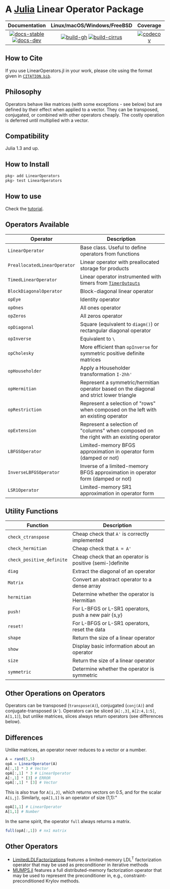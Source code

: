 # A [Julia](http://julialang.org) Linear Operator Package

| **Documentation** | **Linux/macOS/Windows/FreeBSD** | **Coverage** | **DOI** |
|:-----------------:|:-------------------------------:|:------------:|:-------:|
| [![docs-stable][docs-stable-img]][docs-stable-url] [![docs-dev][docs-dev-img]][docs-dev-url] | [![build-gh][build-gh-img]][build-gh-url] [![build-cirrus][build-cirrus-img]][build-cirrus-url] | [![codecov][codecov-img]][codecov-url] | [![doi][doi-img]][doi-url] |

[docs-stable-img]: https://img.shields.io/badge/docs-stable-blue.svg
[docs-stable-url]: https://JuliaSmoothOptimizers.github.io/LinearOperators.jl/stable
[docs-dev-img]: https://img.shields.io/badge/docs-dev-purple.svg
[docs-dev-url]: https://JuliaSmoothOptimizers.github.io/LinearOperators.jl/dev
[build-gh-img]: https://github.com/JuliaSmoothOptimizers/LinearOperators.jl/workflows/CI/badge.svg?branch=main
[build-gh-url]: https://github.com/JuliaSmoothOptimizers/LinearOperators.jl/actions
[build-cirrus-img]: https://img.shields.io/cirrus/github/JuliaSmoothOptimizers/LinearOperators.jl?logo=Cirrus%20CI
[build-cirrus-url]: https://cirrus-ci.com/github/JuliaSmoothOptimizers/LinearOperators.jl
[codecov-img]: https://codecov.io/gh/JuliaSmoothOptimizers/LinearOperators.jl/branch/main/graph/badge.svg
[codecov-url]: https://app.codecov.io/gh/JuliaSmoothOptimizers/LinearOperators.jl
[doi-img]: https://zenodo.org/badge/20136006.svg
[doi-url]: https://zenodo.org/badge/latestdoi/20136006

## How to Cite

If you use LinearOperators.jl in your work, please cite using the format given in [`CITATION.bib`](https://github.com/JuliaSmoothOptimizers/LinearOperators.jl/blob/main/CITATION.bib).

## Philosophy

Operators behave like matrices (with some exceptions - see below) but are defined by their effect when applied to a vector. They can be transposed, conjugated, or combined with other operators cheaply. The costly operation is deferred until multiplied with a vector.

## Compatibility

Julia 1.3 and up.

## How to Install

````JULIA
pkg> add LinearOperators
pkg> test LinearOperators
````

## How to use

Check the
[tutorial](https://JuliaSmoothOptimizers.github.io/LinearOperators.jl/latest/tutorial).

## Operators Available

Operator               | Description
-----------------------|------------
`LinearOperator`       | Base class. Useful to define operators from functions
`PreallocatedLinearOperator` | Linear operator with preallocated storage for products
`TimedLinearOperator`  | Linear operator instrumented with timers from [`TimerOutputs`](https://github.com/KristofferC/TimerOutputs.jl)
`BlockDiagonalOperator`| Block-diagonal linear operator
`opEye`                | Identity operator
`opOnes`               | All ones operator
`opZeros`              | All zeros operator
`opDiagonal`           | Square (equivalent to `diagm()`) or rectangular diagonal operator
`opInverse`            | Equivalent to `\`
`opCholesky`           | More efficient than `opInverse` for symmetric positive definite matrices
`opHouseholder`        | Apply a Householder transformation `I-2hh'`
`opHermitian`          | Represent a symmetric/hermitian operator based on the diagonal and strict lower triangle
`opRestriction`        | Represent a selection of "rows" when composed on the left with an existing operator
`opExtension`          | Represent a selection of "columns" when composed on the right with an existing operator
`LBFGSOperator`        | Limited-memory BFGS approximation in operator form (damped or not)
`InverseLBFGSOperator` | Inverse of a limited-memory BFGS approximation in operator form (damped or not)
`LSR1Operator`         | Limited-memory SR1 approximation in operator form

## Utility Functions

Function           | Description
-------------------|------------
`check_ctranspose` | Cheap check that `A'` is correctly implemented
`check_hermitian`  | Cheap check that `A = A'`
`check_positive_definite` | Cheap check that an operator is positive (semi-)definite
`diag`             | Extract the diagonal of an operator
`Matrix`           | Convert an abstract operator to a dense array
`hermitian`        | Determine whether the operator is Hermitian
`push!`            | For L-BFGS or L-SR1 operators, push a new pair {s,y}
`reset!`           | For L-BFGS or L-SR1 operators, reset the data
`shape`            | Return the size of a linear operator
`show`             | Display basic information about an operator
`size`             | Return the size of a linear operator
`symmetric`        | Determine whether the operator is symmetric


## Other Operations on Operators

Operators can be transposed (`transpose(A)`), conjugated (`conj(A)`) and conjugate-transposed (`A'`).
Operators can be sliced (`A[:,3]`, `A[2:4,1:5]`, `A[1,1]`), but unlike matrices, slices always return
operators (see differences below).

## Differences

Unlike matrices, an operator never reduces to a vector or a number.

````JULIA
A = rand(5,5)
opA = LinearOperator(A)
A[:,1] * 3 # Vector
opA[:,1] * 3 # LinearOperator
A[:,1] * [3] # ERROR
opA[:,1] * [3] # Vector
````

This is also true for `A[i,J]`, which returns vectors on 0.5, and for the scalar
`A[i,j]`.
Similarly, `opA[1,1]` is an operator of size (1,1):"
````JULIA
opA[1,1] # LinearOperator
A[1,1] # Number
````

In the same spirit, the operator `full` always returns a matrix.
````JULIA
full(opA[:,1]) # nx1 matrix
````


## Other Operators

* [LimitedLDLFactorizations](https://github.com/JuliaSmoothOptimizers/LimitedLDLFactorizations.jl) features a limited-memory
  LDL<sup>T</sup> factorization operator that may be used as preconditioner
  in iterative methods
* [MUMPS.jl](https://github.com/JuliaSmoothOptimizers/MUMPS.jl) features a full
  distributed-memory factorization operator that may be used to represent the
  preconditioner in, e.g., constraint-preconditioned Krylov methods.
